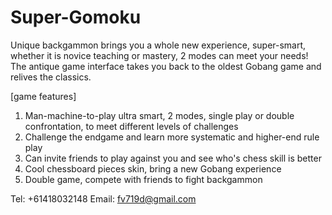 # Super-Gomoku

Unique backgammon brings you a whole new experience, super-smart, whether it is novice teaching or mastery, 2 modes can meet your needs! The antique game interface takes you back to the oldest Gobang game and relives the classics.

[game features]

1. Man-machine-to-play ultra smart, 2 modes, single play or double confrontation, to meet different levels of challenges
2. Challenge the endgame and learn more systematic and higher-end rule play
3. Can invite friends to play against you and see who's chess skill is better
4. Cool chessboard pieces skin, bring a new Gobang experience
5. Double game, compete with friends to fight backgammon


Tel: +61418032148
Email: fv719d@gmail.com
